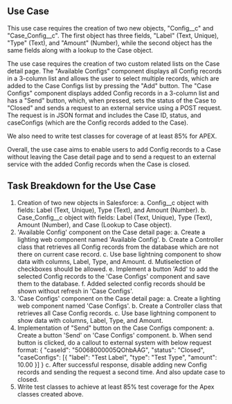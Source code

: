 ## Use Case
This use case requires the creation of two new objects, "Config__c" and "Case_Config__c". The first object has three fields, "Label" (Text, Unique), "Type" (Text), and "Amount" (Number), while the second object has the same fields along with a lookup to the Case object.

The use case requires the creation of two custom related lists on the Case detail page. The "Available Configs" component displays all Config records in a 3-column list and allows the user to select multiple records, which are added to the Case Configs list by pressing the "Add" button. The "Case Configs" component displays added Config records in a 3-column list and has a "Send" button, which, when pressed, sets the status of the Case to "Closed" and sends a request to an external service using a POST request. The request is in JSON format and includes the Case ID, status, and caseConfigs (which are the Config records added to the Case).

We also need to write test classes for coverage of at least 85% for APEX.

Overall, the use case aims to enable users to add Config records to a Case without leaving the Case detail page and to send a request to an external service with the added Config records when the Case is closed.

## Task Breakdown for the Use Case
1. Creation of two new objects in Salesforce:
    a. Config__c object with fields: Label (Text, Unique), Type (Text), and Amount (Number).
    b. Case_Config__c object with fields: Label (Text, Unique), Type (Text), Amount (Number), and Case (Lookup to Case object).
2. 'Available Config' component on the Case detail page:
    a. Create a lighting web component named 'Available Config'.
    b. Create a Controller class that retrieves all Config records from the database which are not there on current case record.
    c. Use base lightning component to show data with columns, Label, Type, and Amount.
    d. Mutiselection of checkboxes should be allowed.
    e. Implement a button 'Add' to add the selected Config records to the 'Case Configs' component and save them to the database.
    f. Added selected config records should be shown without refresh in 'Case Configs'.
3. 'Case Configs' component on the Case detail page:
    a. Create a lighting web component named 'Case Configs'.
    b. Create a Controller class that retrieves all Case Config records.
    c. Use base lightning component to show data with columns, Label, Type, and Amount.
4. Implementation of "Send" button on the Case Configs component:
    a. Create a button 'Send' on 'Case Configs' component.
    b. When send button is clicked, do a callout to external system with below request format:
        {
            "caseId": "50068000005QOhbAAG",
            "status": "Closed",
            "caseConfigs": [{
                "label": "Test Label",
                "type": "Test Type",
                "amount": 10.00 }]
        }
    c. After successful response, disable adding new Config records and sending the request a second time. And also update case to closed.
6. Write test classes to achieve at least 85% test coverage for the Apex classes created above.
